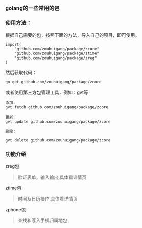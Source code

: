### golang的一些常用的包

### 使用方法：

根据自己需要的包，按照下面的方法，导入自己的项目，即可使用。

	import(
		"github.com/zouhuigang/package/zcore"
		"github.com/zouhuigang/package/ztime"
		"github.com/zouhuigang/package/zreg"
	)

然后获取代码：

	go get github.com/zouhuigang/package/zcore

或者使用第三方包管理工具，例如：gvt等

	添加:
	gvt fetch github.com/zouhuigang/package/zcore
	
	更新:
	gvt update github.com/zouhuigang/package/zcore

	删除：

	gvt delete github.com/zouhuigang/package/zcore

### 功能介绍

zreg包

>验证表单，输入输出,具体看详情页


ztime包

>时间及日历操作,具体看详情页


zphone包

>查找和写入手机归属地包


	
